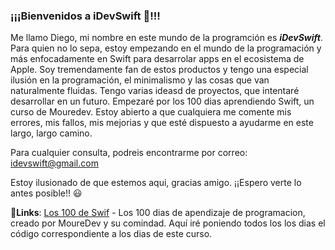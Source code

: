   ### ¡¡¡Bienvenidos a iDevSwift 👋!!!
Me llamo Diego, mi nombre en este mundo de la programción es ***iDevSwift***.
Para quien no lo sepa, estoy empezando en el mundo de la programación y más enfocadamente en Swift para desarrolar apps en el ecosistema de Apple. Soy tremendamente fan de estos productos y tengo una especial ilusión en la programación, el minimalismo y las cosas que van naturalmente fluidas.
Tengo varias ideasd de proyectos, que intentaré desarrollar en un futuro. Empezaré por los 100 dias aprendiendo Swift, un curso de Mouredev.
Estoy abierto a que cualquiera me comente mis errores, mis fallos, mis mejorias y que esté dispuesto a ayudarme en este largo, largo camino.

Para cualquier consulta, podreis encontrarme por correo:
idevswift@gmail.com

Estoy ilusionado de que estemos aqui, gracias amigo. ¡¡Espero verte lo antes posible!! 😃

📌**Links**:
[Los 100 de Swif](https://github.com/iDevSwift/iDevRepository0.1) - Los 100 dias de apendizaje de programacion, creado por MoureDev y su comindad. Aquí iré poniendo todos los los dias el código correspondiente a los dias de este curso.

